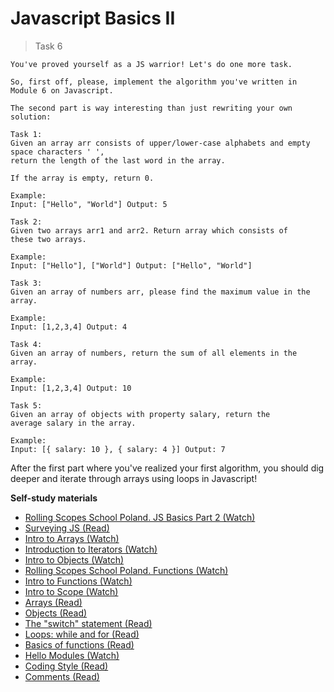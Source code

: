 
# Javascript Basics II
> Task 6

```Homework
You've proved yourself as a JS warrior! Let's do one more task.

So, first off, please, implement the algorithm you've written in Module 6 on Javascript.

The second part is way interesting than just rewriting your own solution:

Task 1:
Given an array arr consists of upper/lower-case alphabets and empty space characters ' ', 
return the length of the last word in the array.

If the array is empty, return 0.

Example:
Input: ["Hello", "World"] Output: 5

Task 2:
Given two arrays arr1 and arr2. Return array which consists of these two arrays.

Example:
Input: ["Hello"], ["World"] Output: ["Hello", "World"]

Task 3:
Given an array of numbers arr, please find the maximum value in the array.

Example:
Input: [1,2,3,4] Output: 4

Task 4:
Given an array of numbers, return the sum of all elements in the array.

Example:
Input: [1,2,3,4] Output: 10

Task 5:
Given an array of objects with property salary, return the average salary in the array.

Example:
Input: [{ salary: 10 }, { salary: 4 }] Output: 7
```

After the first part where you've realized your first algorithm, you should dig deeper and iterate through arrays using loops in Javascript!

**Self-study materials**

* <a href="https://www.youtube.com/watch?v=uclPh8sRyJ8&list=PLzLiprpVuH8e1YNSEXMtjOuB1uxqQLYED&index=9" target="_blank">Rolling Scopes School Poland. JS Basics Part 2 (Watch)</a>
* <a href="https://github.com/getify/You-Dont-Know-JS/blob/2nd-ed/get-started/ch2.md" target="_blank">Surveying JS (Read)</a>
* <a href="https://www.codecademy.com/courses/introduction-to-javascript/lessons/arrays" target="_blank">Intro to Arrays (Watch)</a>
* <a href="https://www.codecademy.com/courses/introduction-to-javascript/lessons/javascript-iterators" target="_blank">Introduction to Iterators (Watch)</a>
* <a href="https://www.codecademy.com/courses/introduction-to-javascript/lessons/objects" target="_blank">Intro to Objects (Watch)</a>
* <a href="https://www.youtube.com/watch?v=hALzEGsXnYQ&list=PLzLiprpVuH8e1YNSEXMtjOuB1uxqQLYED&index=11" target="_blank">Rolling Scopes School Poland. Functions (Watch)</a>
* <a href="https://www.codecademy.com/courses/introduction-to-javascript/lessons/functions" target="_blank">Intro to Functions (Watch)</a>
* <a href="https://www.codecademy.com/courses/introduction-to-javascript/lessons/scope" target="_blank">Intro to Scope (Watch)</a>
* <a href="https://javascript.info/array" target="_blank">Arrays (Read)</a>
* <a href="https://javascript.info/object" target="_blank">Objects (Read)</a>
* <a href="https://javascript.info/switch" target="_blank">The "switch" statement (Read)</a>
* <a href="https://javascript.info/while-for" target="_blank">Loops: while and for (Read)</a>
* <a href="https://javascript.info/function-basics" target="_blank">Basics of functions (Read)</a>
* <a href="https://www.codecademy.com/courses/introduction-to-javascript/lessons/modules" target="_blank">Hello Modules (Watch)</a>
* <a href="https://javascript.info/coding-style" target="_blank">Coding Style (Read)</a>
* <a href="https://javascript.info/comments" target="_blank">Comments (Read)</a>
